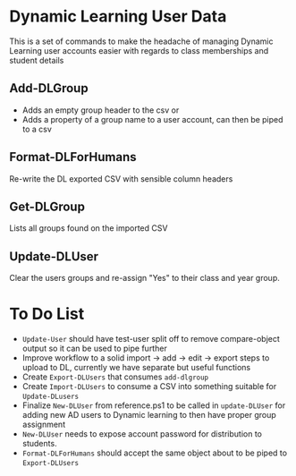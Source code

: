 # Dynamic Learning User Data
This is a set of commands to make the headache of managing Dynamic Learning user accounts easier with regards to class memberships and student details

## Add-DLGroup
* Adds an empty group header to the csv
or
* Adds a property of a group name to a user account, can then be piped to a csv

## Format-DLForHumans
Re-write the DL exported CSV with sensible column headers

## Get-DLGroup
Lists all groups found on the imported CSV

## Update-DLUser
Clear the users groups and re-assign "Yes" to their class and year group.

# To Do List

* `Update-User` should have test-user split off to remove compare-object output so it can be used to pipe further
* Improve workflow to a solid import -> add -> edit -> export steps to upload to DL, currently we have separate but useful functions
* Create `Export-DLUsers` that consumes `add-dlgroup`
* Create `Import-DLUsers` to consume a CSV into something suitable for `Update-DLusers`
* Finalize `New-DLUser` from reference.ps1 to be called in `update-DLUser` for adding new AD users to Dynamic learning to then have proper group assignment
* `New-DLUser` needs to expose account password for distribution to students.
* `Format-DLForHumans` should accept the same object about to be piped to `Export-DLUsers`
